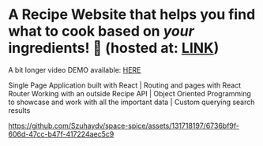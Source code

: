 # A **Recipe Website** that helps you find what to cook based on *your* ingredients! 🍲 (hosted at: [LINK](https://space-spice.netlify.app/))

A bit longer video DEMO available: [HERE](https://youtu.be/fgxX95LU1qo)

Single Page Application built with React | Routing and pages with React Router
Working with an outside Recipe API | Object Oriented Programming to showcase and work with all the important data | Custom querying search results


https://github.com/Szuhaydv/space-spice/assets/131718197/6736bf9f-606d-47cc-b47f-417224aec5c9

